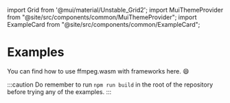 import Grid from '@mui/material/Unstable_Grid2';
import MuiThemeProvider from "@site/src/components/common/MuiThemeProvider";
import ExampleCard from "@site/src/components/common/ExampleCard";

# Examples

You can find how to use ffmpeg.wasm with frameworks here. :smile:

:::caution
Do remember to run `npm run build` in the root of the repository before trying
any of the examples.
:::

<MuiThemeProvider>
  <Grid container rowSpacing={1} columnSpacing={1}>
    <Grid xs={12} sm={6} md={6} lg={6} xl={4}>
      <ExampleCard
        img="/img/vanilla.png"
        title="Vanilla JavaScript"
        desc="Plain JavaScript"
        url="https://github.com/ffmpegwasm/ffmpeg.wasm/tree/main/apps/vanilla-app"
      />
    </Grid>
    <Grid xs={12} sm={6} md={6} lg={6} xl={4}>
      <ExampleCard
        img="/img/react-vite.png"
        title="React + Vite"
        desc="React with Vite (multithread version)"
        url="https://github.com/ffmpegwasm/ffmpeg.wasm/tree/main/apps/react-vite-app"
      />
    </Grid>
    <Grid xs={12} sm={6} md={6} lg={6} xl={4}>
      <ExampleCard
        img="/img/vue-vite.png"
        title="Vue + Vite"
        desc="Vue with Vite (multithread version)"
        url="https://github.com/ffmpegwasm/ffmpeg.wasm/tree/main/apps/vue-vite-app"
      />
    </Grid>
    <Grid xs={12} sm={6} md={6} lg={6} xl={4}>
      <ExampleCard
        img="/img/angular.png"
        title="Angular"
        desc="Angular (multithread version)"
        url="https://github.com/ffmpegwasm/ffmpeg.wasm/tree/main/apps/angular-app"
      />
    </Grid>
    <Grid xs={12} sm={6} md={6} lg={6} xl={4}>
      <ExampleCard
        img="/img/nextjs.png"
        title="Next.js"
        desc="Next.js (single thread version)"
        url="https://github.com/ffmpegwasm/ffmpeg.wasm/tree/main/apps/nextjs-app"
      />
    </Grid>
    <Grid xs={12} sm={6} md={6} lg={6} xl={4}>
      <ExampleCard
        img="/img/sveltekit-vite.png"
        title="SvelteKit + Vite"
        desc="SvelteKit with Vite (multithread version)"
        url="https://github.com/ffmpegwasm/ffmpeg.wasm/tree/main/apps/sveltekit-vite-app"
      />
    </Grid>
  </Grid>
</MuiThemeProvider>

